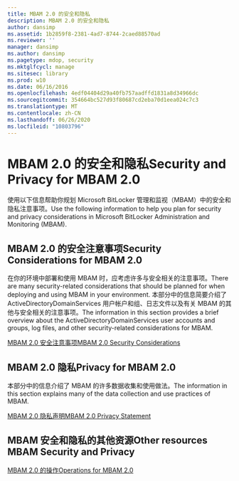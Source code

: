 ```yaml
---
title: MBAM 2.0 的安全和隐私
description: MBAM 2.0 的安全和隐私
author: dansimp
ms.assetid: 1b2859f8-2381-4ad7-8744-2caed88570ad
ms.reviewer: ''
manager: dansimp
ms.author: dansimp
ms.pagetype: mdop, security
ms.mktglfcycl: manage
ms.sitesec: library
ms.prod: w10
ms.date: 06/16/2016
ms.openlocfilehash: 4edf04404d29a40fb757aadffd1831a8d34966dc
ms.sourcegitcommit: 354664bc527d93f80687cd2eba70d1eea024c7c3
ms.translationtype: MT
ms.contentlocale: zh-CN
ms.lasthandoff: 06/26/2020
ms.locfileid: "10803796"
---
```

# <span data-ttu-id="c6a53-103">MBAM 2.0 的安全和隐私</span><span class="sxs-lookup"><span data-stu-id="c6a53-103">Security and Privacy for MBAM 2.0</span></span>


<span data-ttu-id="c6a53-104">使用以下信息帮助你规划 Microsoft BitLocker 管理和监视（MBAM）中的安全和隐私注意事项。</span><span class="sxs-lookup"><span data-stu-id="c6a53-104">Use the following information to help you plan for security and privacy considerations in Microsoft BitLocker Administration and Monitoring (MBAM).</span></span>

## <span data-ttu-id="c6a53-105">MBAM 2.0 的安全注意事项</span><span class="sxs-lookup"><span data-stu-id="c6a53-105">Security Considerations for MBAM 2.0</span></span>


<span data-ttu-id="c6a53-106">在你的环境中部署和使用 MBAM 时，应考虑许多与安全相关的注意事项。</span><span class="sxs-lookup"><span data-stu-id="c6a53-106">There are many security-related considerations that should be planned for when deploying and using MBAM in your environment.</span></span> <span data-ttu-id="c6a53-107">本部分中的信息简要介绍了 ActiveDirectoryDomainServices 用户帐户和组、日志文件以及有关 MBAM 的其他与安全相关的注意事项。</span><span class="sxs-lookup"><span data-stu-id="c6a53-107">The information in this section provides a brief overview about the ActiveDirectoryDomainServices user accounts and groups, log files, and other security-related considerations for MBAM.</span></span>

[<span data-ttu-id="c6a53-108">MBAM 2.0 安全注意事项</span><span class="sxs-lookup"><span data-stu-id="c6a53-108">MBAM 2.0 Security Considerations</span></span>](mbam-20-security-considerations-mbam-2.md)

## <span data-ttu-id="c6a53-109">MBAM 2.0 隐私</span><span class="sxs-lookup"><span data-stu-id="c6a53-109">Privacy for MBAM 2.0</span></span>


<span data-ttu-id="c6a53-110">本部分中的信息介绍了 MBAM 的许多数据收集和使用做法。</span><span class="sxs-lookup"><span data-stu-id="c6a53-110">The information in this section explains many of the data collection and use practices of MBAM.</span></span>

[<span data-ttu-id="c6a53-111">MBAM 2.0 隐私声明</span><span class="sxs-lookup"><span data-stu-id="c6a53-111">MBAM 2.0 Privacy Statement</span></span>](mbam-20-privacy-statement-mbam-2.md)

## <span data-ttu-id="c6a53-112">MBAM 安全和隐私的其他资源</span><span class="sxs-lookup"><span data-stu-id="c6a53-112">Other resources MBAM Security and Privacy</span></span>


[<span data-ttu-id="c6a53-113">MBAM 2.0 的操作</span><span class="sxs-lookup"><span data-stu-id="c6a53-113">Operations for MBAM 2.0</span></span>](operations-for-mbam-20-mbam-2.md)

 

 





